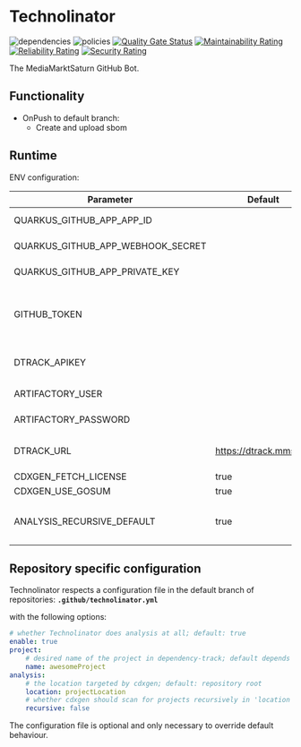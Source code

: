 # Technolinator

![dependencies](https://dtrack.mmst.eu/api/v1/badge/vulns/project/technolinator/main) ![policies](https://dtrack.mmst.eu/api/v1/badge/violations/project/technolinator/main)
[![Quality Gate Status](https://sonarqube.cloud.mmst.eu/api/project_badges/measure?project=technolinator%3Amain&metric=alert_status&token=squ_c20d5a134cfb4e85c6046de00451b6f4d21ee225)](https://sonarqube.cloud.mmst.eu/dashboard?id=technolinator%3Amain) [![Maintainability Rating](https://sonarqube.cloud.mmst.eu/api/project_badges/measure?project=technolinator%3Amain&metric=sqale_rating&token=squ_c20d5a134cfb4e85c6046de00451b6f4d21ee225)](https://sonarqube.cloud.mmst.eu/dashboard?id=technolinator%3Amain) [![Reliability Rating](https://sonarqube.cloud.mmst.eu/api/project_badges/measure?project=technolinator%3Amain&metric=reliability_rating&token=squ_c20d5a134cfb4e85c6046de00451b6f4d21ee225)](https://sonarqube.cloud.mmst.eu/dashboard?id=technolinator%3Amain) [![Security Rating](https://sonarqube.cloud.mmst.eu/api/project_badges/measure?project=technolinator%3Amain&metric=security_rating&token=squ_c20d5a134cfb4e85c6046de00451b6f4d21ee225)](https://sonarqube.cloud.mmst.eu/dashboard?id=technolinator%3Amain)

The MediaMarktSaturn GitHub Bot.

## Functionality

* OnPush to default branch:
  * Create and upload sbom

## Runtime

ENV configuration:

| Parameter                         | Default                | Description                                                             |
|-----------------------------------|------------------------|-------------------------------------------------------------------------|
| QUARKUS_GITHUB_APP_APP_ID         |                        | Created during app creation on GitHub                                   |
| QUARKUS_GITHUB_APP_WEBHOOK_SECRET |                        | Created during app creation on GitHub                                   |
| QUARKUS_GITHUB_APP_PRIVATE_KEY    |                        | Created during app creation on GitHub                                   |
| GITHUB_TOKEN                      |                        | Optional. Raises GH api quota for cdxgen and enables `go mod` projects  |
| DTRACK_APIKEY                     |                        | API key to access Dependency-Track                                      |
| ARTIFACTORY_USER                  |                        | User for accessing internal repos                                       |
| ARTIFACTORY_PASSWORD              |                        | PW for accessing internal repos                                         |
| DTRACK_URL                        | https://dtrack.mmst.eu | Baseurl of Dependency-Track                                             |
| CDXGEN_FETCH_LICENSE              | true                   | see [cdxgen](https://github.com/AppThreat/cdxgen#environment-variables) |
| CDXGEN_USE_GOSUM                  | true                   | see [cdxgen](https://github.com/AppThreat/cdxgen#environment-variables) |
| ANALYSIS_RECURSIVE_DEFAULT        | true                   | default value for the `analysis.recursvie` config                       |

## Repository specific configuration

Technolinator respects a configuration file in the default branch of repositories:
**`.github/technolinator.yml`**

with the following options:
```yaml
# whether Technolinator does analysis at all; default: true
enable: true
project:
    # desired name of the project in dependency-track; default depends on build system, for maven it's: "groupId:artifactId"
    name: awesomeProject
analysis:
    # the location targeted by cdxgen; default: repository root
    location: projectLocation
    # whether cdxgen should scan for projects recursively in 'location' or only 'location' itself; default: false
    recursive: false
```

The configuration file is optional and only necessary to override default behaviour.
